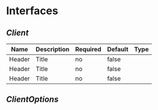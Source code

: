 # Interfaces

## _Client_

| Name   | Description | Required | Default | Type |
| ------ | ----------- | -------- | ------- | ---- |
| Header | Title       | no       | false   |
| Header | Title       | no       | false   |
| Header | Title       | no       | false   |

## _ClientOptions_
